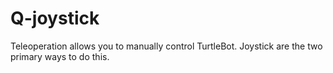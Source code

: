 # Q-joystick
Teleoperation allows you to manually control TurtleBot. Joystick are the two primary ways to do this.
